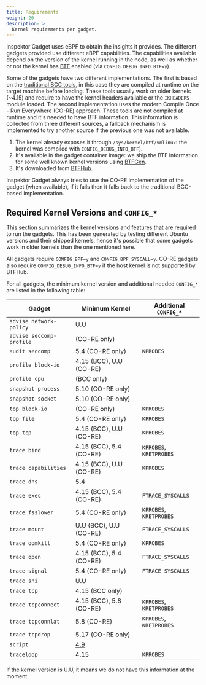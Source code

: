 ```yaml
---
title: Requirements
weight: 20
description: >
  Kernel requirements per gadget.
---
```


Inspektor Gadget uses eBPF to obtain the insights it provides. The
different gadgets provided use different eBPF capabilities.  The
capabilities available depend on the version of the kernel running in the
node, as well as whether or not the kernel has
[BTF](https://www.kernel.org/doc/html/latest/bpf/btf.html) enabled (via
`CONFIG_DEBUG_INFO_BTF=y`).

Some of the gadgets have two different implementations. The first is
based on the [traditional BCC
tools](https://github.com/iovisor/bcc/tree/master/tools), in this case
they are compiled at runtime on the target machine before loading. These
tools usually work on older kernels (~4.15) and require to have the
kernel headers available or the `IKHEADERS` module loaded. The second
implementation uses the modern Compile Once - Run Everywhere (CO-RE)
approach. These tools are not compiled at runtime and it's needed to
have BTF information. This information is collected from three different
sources, a fallback mechanism is implemented to try another source if the
previous one was not available.
1. The kernel already exposes it through `/sys/kernel/btf/vmlinux`: the
   kernel was compiled with `CONFIG_DEBUG_INFO_BTF`).
2. It's available in the gadget container image: we ship the BTF
   information for some well known kernel versions using
   [BTFGen](https://github.com/kinvolk/btfgen).
3. It's downloaded from
   [BTFHub](https://github.com/aquasecurity/btfhub/).

Inspektor Gadget always tries to use the CO-RE implementation of the
gadget (when available), if it fails then it falls back to the
traditional BCC-based implementation.

## Required Kernel Versions and `CONFIG_*`

This section summarizes the kernel versions and features that are required to
run the gadgets. This has been generated by testing different Ubuntu versions
and their shipped kernels, hence it's possible that some gadgets work in older
kernels than the one mentioned here.

All gadgets require `CONFIG_BPF=y` and `CONFIG_BPF_SYSCALL=y`.
CO-RE gadgets also require `CONFIG_DEBUG_INFO_BTF=y` if the host kernel is not
supported by BTFHub.

For all gadgets, the minimum kernel version and additional needed `CONFIG_*` are
listed in the following table:

| Gadget                   | Minimum Kernel          | Additional `CONFIG_*`   |
|--------------------------|-------------------------| ----------------------- |
| `advise network-policy`  | U.U                     |                         |
| `advise seccomp-profile` | (CO-RE only)            |                         |
| `audit seccomp`          | 5.4 (CO-RE only)        | `KPROBES`               |
| `profile block-io`       | 4.15 (BCC), U.U (CO-RE) |                         |
| `profile cpu`            | (BCC only)              |                         |
| `snapshot process`       | 5.10 (CO-RE only)       |                         |
| `snapshot socket`        | 5.10 (CO-RE only)       |                         |
| `top block-io`           | (CO-RE only)            | `KPROBES`               |
| `top file`               | 5.4 (CO-RE only)        | `KPROBES`               |
| `top tcp`                | 4.15 (BCC), U.U (CO-RE) | `KPROBES`               |
| `trace bind`             | 4.15 (BCC), 5.4 (CO-RE) | `KPROBES`, `KRETPROBES` |
| `trace capabilities`     | 4.15 (BCC), U.U (CO-RE) | `KPROBES`               |
| `trace dns`              | 5.4                     |                         |
| `trace exec`             | 4.15 (BCC), 5.4 (CO-RE) | `FTRACE_SYSCALLS`       |
| `trace fsslower`         | 5.4 (CO-RE only)        | `KPROBES`, `KRETPROBES` |
| `trace mount`            | U.U (BCC), U.U (CO-RE)  | `FTRACE_SYSCALLS`       |
| `trace oomkill`          | 5.4 (CO-RE only)        | `KPROBES`               |
| `trace open`             | 4.15 (BCC), 5.4 (CO-RE) | `FTRACE_SYSCALLS`       |
| `trace signal`           | 5.4 (CO-RE only)        | `FTRACE_SYSCALLS`       |
| `trace sni`              | U.U                     |                         |
| `trace tcp`              | 4.15 (BCC only)         |                         |
| `trace tcpconnect`       | 4.15 (BCC), 5.8 (CO-RE) | `KPROBES`, `KRETPROBES` |
| `trace tcpconnlat`       | 5.8 (CO-RE)             | `KPROBES`, `KRETPROBES` |
| `trace tcpdrop`          | 5.17 (CO-RE only)       |                         |
| `script`                 | [4.9][1]                |                         |
| `traceloop`              | 4.15                    | `KPROBES`               |

If the kernel version is U.U, it means we do not have this information at the
moment.

[1]: https://github.com/iovisor/bpftrace/blob/master/INSTALL.md#linux-kernel-requirements
